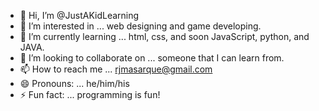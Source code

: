 - 👋 Hi, I’m @JustAKidLearning
- 👀 I’m interested in ... web designing and game developing.
- 🌱 I’m currently learning ... html, css, and soon JavaScript, python, and JAVA.
- 💞️ I’m looking to collaborate on ... someone that I can learn from.
- 📫 How to reach me ... rjmasarque@gmail.com
- 😄 Pronouns: ... he/him/his
- ⚡ Fun fact: ... programming is fun!

<!---
JustAKidLearning/JustAKidLearning is a ✨ special ✨ repository because its `README.md` (this file) appears on your GitHub profile.
You can click the Preview link to take a look at your changes.
--->
